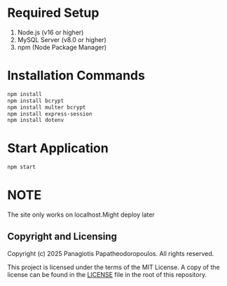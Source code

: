 # Required Setup
1. Node.js (v16 or higher)
2. MySQL Server (v8.0 or higher)
3. npm (Node Package Manager)


# Installation Commands
```bash
npm install
npm install bcrypt
npm install multer bcrypt
npm install express-session
npm install dotenv
```


# Start Application
```bash
npm start
``` 

# NOTE
The site only works on localhost.Might deploy later

## Copyright and Licensing

Copyright (c) 2025 Panagiotis Papatheodoropoulos. All rights reserved.

This project is licensed under the terms of the MIT License. A copy of the license can be found in the [LICENSE](LICENSE) file in the root of this repository.
